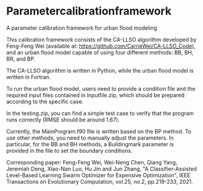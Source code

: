 # Parametercalibrationframework
A parameter calibration framework for urban flood modeling

This calibration framework consists of the CA-LLSO algorithm developed by Feng-Feng Wei (available at: https://github.com/CarrieWei/CA-LLSO_Code), and an urban flood model capable of using four different methods: BB, BH, BR, and BP. 

The CA-LLSO algorithm is written in Python, while the urban flood model is written in Fortran.

To run the urban flood model, users need to provide a condition file and the required input files contained in Inputfile.zip, which should be prepared according to the specific case.

In the testing.zip, you can find a simple test case to verify that the program runs correctly (RMSE should be around 1.67).

Currently, the MainProgram.f90 file is written based on the BP method. To use other methods, you need to manually adjust the parameters. In particular, for the BB and BH methods, a Buildingmark parameter is provided in the file to set the boundary conditions.

Corresponding paper: Feng-Feng Wei, Wei-Neng Chen, Qiang Yang, Jeremiah Deng, Xiao-Nan Luo, Hu Jin and Jun Zhang, "A Classifier-Assisted Level-Based Learning Swarm Optimizer for Expensive Optimization", IEEE Transactions on Evolutionary Computation, vol.25, no.2, pp.219-233, 2021.
